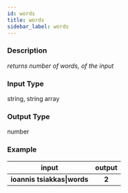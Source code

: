 ```yaml
---
id: words
title: words
sidebar_label: words
---
```


### Description

_returns number of words, of the input_

### Input Type

string, string array

### Output Type

number

### Example

|            input            | output |
| :-------------------------: | :----: |
| __ioannis tsiakkas\|words__ | __2__  |
